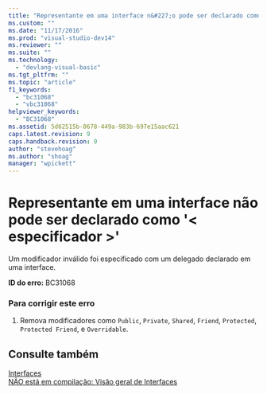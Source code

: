 ```yaml
---
title: "Representante em uma interface n&#227;o pode ser declarado como &#39;&lt; especificador &gt;&#39; | Microsoft Docs"
ms.custom: ""
ms.date: "11/17/2016"
ms.prod: "visual-studio-dev14"
ms.reviewer: ""
ms.suite: ""
ms.technology: 
  - "devlang-visual-basic"
ms.tgt_pltfrm: ""
ms.topic: "article"
f1_keywords: 
  - "bc31068"
  - "vbc31068"
helpviewer_keywords: 
  - "BC31068"
ms.assetid: 5d62515b-0678-449a-983b-697e15aac621
caps.latest.revision: 9
caps.handback.revision: 9
author: "stevehoag"
ms.author: "shoag"
manager: "wpickett"
---
```

# Representante em uma interface n&#227;o pode ser declarado como &#39;&lt; especificador &gt;&#39;
Um modificador inválido foi especificado com um delegado declarado em uma interface.  
  
 **ID do erro:** BC31068  
  
### Para corrigir este erro  
  
1.  Remova modificadores como `Public`, `Private`, `Shared`, `Friend`, `Protected`, `Protected Friend`, e `Overridable`.  
  
## Consulte também  
 [Interfaces](../../visual-basic/reference/command-line-compiler/index.md)   
 [NÃO está em compilação: Visão geral de Interfaces](http://msdn.microsoft.com/pt-br/f96bb470-c1b8-4c73-89bc-6f536b798da1)